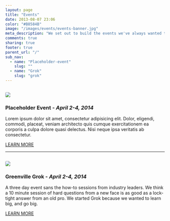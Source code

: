 ```yaml
---
layout: page
title: "Events"
date: 2013-08-07 23:06
color: "#B8584B"
image: "/images/events/events-banner.jpg"
meta_description: "We set out to build the events we've always wanted to attend."
comments: true
sharing: true
footer: true
parent_url: "/"
sub_nav: 
  - name: "Placeholder-event"
    slug: ""
  - name: "Grok"
    slug: "grok"
---
```


<img src="http://placehold.it/960x240" style="border-radius: 3px; margin-top: 15px;">

### Placeholder Event - _April 2-4, 2014_

Lorem ipsum dolor sit amet, consectetur adipisicing elit. Dolor, eligendi, commodi, placeat, veniam architecto quis cumque exercitationem ea corporis a culpa dolore quasi delectus. Nisi neque ipsa veritatis ab consectetur.

<a href="" class="button">LEARN MORE</a>

* * *

<img src="/images/events/landing-page/events-landing-page-grok.jpg" style="border-radius: 3px; margin-top: 15px;">

### Greenville Grok - _April 2-4, 2014_

A three day event sans the how-to sessions from industry leaders. We think a 10 minute session of hard questions from a new face is as good as a lock-tight answer from an old pro. We started Grok because we wanted to learn big, and go big.

<a href="/events/grok" class="button">LEARN MORE</a>



